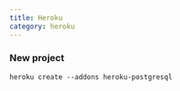 ```yaml
---
title: Heroku
category: heroku
---
```


### New project

`heroku create --addons heroku-postgresql`



